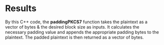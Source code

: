 
# Results #

By this C++ code, the **paddingPKCS7** function takes the plaintext as a vector of bytes & the desired 
block size as inputs. It calculates the necessary padding value and appends the appropriate padding bytes to the plaintext. 
The padded plaintext is then returned as a vector of bytes.

